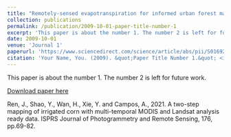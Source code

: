 ```yaml
---
title: "Remotely-sensed evapotranspiration for informed urban forest management"
collection: publications
permalink: /publication/2009-10-01-paper-title-number-1
excerpt: 'This paper is about the number 1. The number 2 is left for future work.'
date: 2009-10-01
venue: 'Journal 1'
paperurl: 'https://www.sciencedirect.com/science/article/abs/pii/S0169204621000323'
citation: 'Your Name, You. (2009). &quot;Paper Title Number 1.&quot; <i>Journal 1</i>. 1(1).'
---
```

This paper is about the number 1. The number 2 is left for future work.

[Download paper here](https://www.sciencedirect.com/science/article/abs/pii/S0169204621000323)

Ren, J., Shao, Y., Wan, H., Xie, Y. and Campos, A., 2021. A two-step mapping of irrigated corn with multi-temporal MODIS and Landsat analysis ready data. ISPRS Journal of Photogrammetry and Remote Sensing, 176, pp.69-82.

